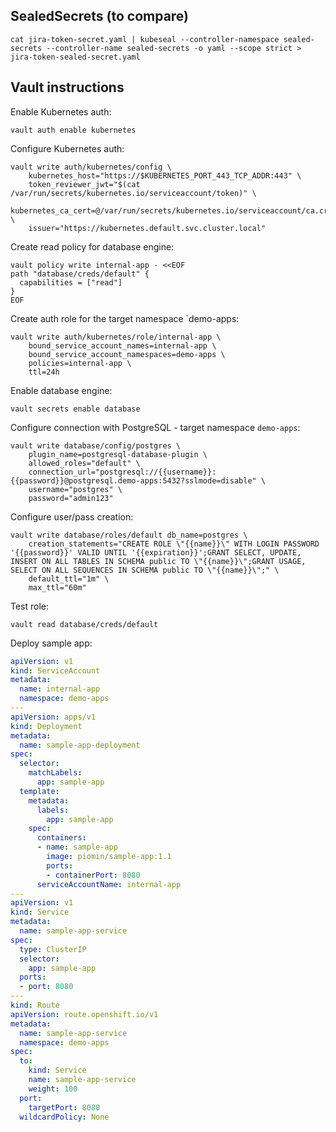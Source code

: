 ## SealedSecrets (to compare)
```shell
cat jira-token-secret.yaml | kubeseal --controller-namespace sealed-secrets --controller-name sealed-secrets -o yaml --scope strict > jira-token-sealed-secret.yaml
```

## Vault instructions

Enable Kubernetes auth:
```shell
vault auth enable kubernetes
```

Configure Kubernetes auth:
```shell
vault write auth/kubernetes/config \
    kubernetes_host="https://$KUBERNETES_PORT_443_TCP_ADDR:443" \
    token_reviewer_jwt="$(cat /var/run/secrets/kubernetes.io/serviceaccount/token)" \
    kubernetes_ca_cert=@/var/run/secrets/kubernetes.io/serviceaccount/ca.crt \
    issuer="https://kubernetes.default.svc.cluster.local"
```

Create read policy for database engine:
```shell
vault policy write internal-app - <<EOF
path "database/creds/default" {
  capabilities = ["read"]
}
EOF
```

Create auth role for the target namespace `demo-apps:
```shell
vault write auth/kubernetes/role/internal-app \
    bound_service_account_names=internal-app \
    bound_service_account_namespaces=demo-apps \
    policies=internal-app \
    ttl=24h
```

Enable database engine:
```shell
vault secrets enable database
```

Configure connection with PostgreSQL - target namespace `demo-apps`:
```shell
vault write database/config/postgres \
    plugin_name=postgresql-database-plugin \
    allowed_roles="default" \
    connection_url="postgresql://{{username}}:{{password}}@postgresql.demo-apps:5432?sslmode=disable" \
    username="postgres" \
    password="admin123"
```

Configure user/pass creation:
```shell
vault write database/roles/default db_name=postgres \
    creation_statements="CREATE ROLE \"{{name}}\" WITH LOGIN PASSWORD '{{password}}' VALID UNTIL '{{expiration}}';GRANT SELECT, UPDATE, INSERT ON ALL TABLES IN SCHEMA public TO \"{{name}}\";GRANT USAGE,  SELECT ON ALL SEQUENCES IN SCHEMA public TO \"{{name}}\";" \
    default_ttl="1m" \
    max_ttl="60m"
```

Test role:
```shell
vault read database/creds/default
```

Deploy sample app:
```yaml
apiVersion: v1
kind: ServiceAccount
metadata:
  name: internal-app
  namespace: demo-apps
---
apiVersion: apps/v1
kind: Deployment
metadata:
  name: sample-app-deployment
spec:
  selector:
    matchLabels:
      app: sample-app
  template:
    metadata:
      labels:
        app: sample-app
    spec:
      containers:
      - name: sample-app
        image: piomin/sample-app:1.1
        ports:
        - containerPort: 8080
      serviceAccountName: internal-app
---
apiVersion: v1
kind: Service
metadata:
  name: sample-app-service
spec:
  type: ClusterIP
  selector:
    app: sample-app
  ports:
  - port: 8080
---
kind: Route
apiVersion: route.openshift.io/v1
metadata:
  name: sample-app-service
  namespace: demo-apps
spec:
  to:
    kind: Service
    name: sample-app-service
    weight: 100
  port:
    targetPort: 8080
  wildcardPolicy: None
```
